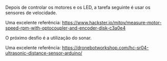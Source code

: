 Depois de controlar os motores e os LED, a tarefa seguinte é usar os sensores de velocidade.

Uma excelente referência: https://www.hackster.io/mitov/measure-motor-speed-rpm-with-optocoupler-and-encoder-disk-c3a0e4

O próximo desfio é a utilização do sonar.

Uma excelente referência: https://dronebotworkshop.com/hc-sr04-ultrasonic-distance-sensor-arduino/

